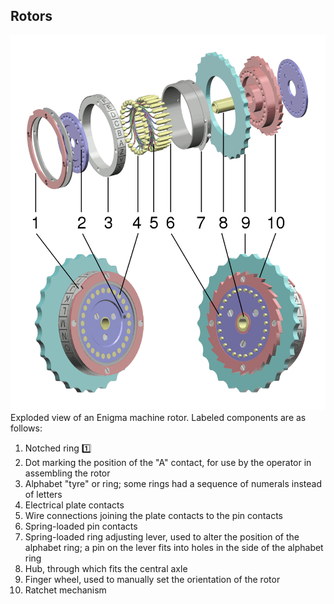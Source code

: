 ## Rotors

![rotors](../../imgs/rotors-model.png)
Exploded view of an Enigma machine rotor. Labeled components are as follows:
 1. Notched ring [:one:](stl/1_notched_ring.stl)
 2. Dot marking the position of the "A" contact, for use by the operator in assembling the rotor
 3. Alphabet "tyre" or ring; some rings had a sequence of numerals instead of letters
 4. Electrical plate contacts
 5. Wire connections joining the plate contacts to the pin contacts
 6. Spring-loaded pin contacts
 7. Spring-loaded ring adjusting lever, used to alter the position of the alphabet ring; a pin on the lever fits into holes in the side of the alphabet ring
 8. Hub, through which fits the central axle
 9. Finger wheel, used to manually set the orientation of the rotor
 10. Ratchet mechanism
